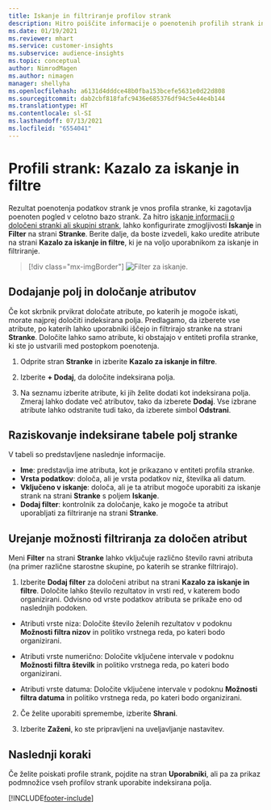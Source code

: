 ```yaml
---
title: Iskanje in filtriranje profilov strank
description: Hitro poiščite informacije o poenotenih profilih strank in filtrirajte za določene atribute.
ms.date: 01/19/2021
ms.reviewer: mhart
ms.service: customer-insights
ms.subservice: audience-insights
ms.topic: conceptual
author: NimrodMagen
ms.author: nimagen
manager: shellyha
ms.openlocfilehash: a6131d4dddce48b0fba153bcefe5631e0d22d808
ms.sourcegitcommit: dab2cbf818fafc9436e685376df94c5e44e4b144
ms.translationtype: HT
ms.contentlocale: sl-SI
ms.lasthandoff: 07/13/2021
ms.locfileid: "6554041"
---
```

# <a name="customer-profiles-search--filter-index"></a>Profili strank: Kazalo za iskanje in filtre

Rezultat poenotenja podatkov strank je vnos profila stranke, ki zagotavlja poenoten pogled v celotno bazo strank. Za hitro [iskanje informacij o določeni stranki ali skupini strank](customer-profiles.md), lahko konfigurirate zmogljivosti **Iskanje** in **Filter** na strani **Stranke**. Berite dalje, da boste izvedeli, kako uredite atribute na strani **Kazalo za iskanje in filtre**, ki je na voljo uporabnikom za iskanje in filtriranje.

> [!div class="mx-imgBorder"]
> ![Filter za iskanje.](media/search-filter.png "Filter za iskanje")

## <a name="add-fields-and-specify-attributes"></a>Dodajanje polj in določanje atributov

Če kot skrbnik prvikrat določate atribute, po katerih je mogoče iskati, morate najprej določiti indeksirana polja. Predlagamo, da izberete vse atribute, po katerih lahko uporabniki iščejo in filtrirajo stranke na strani **Stranke**. Določite lahko samo atribute, ki obstajajo v entiteti profila stranke, ki ste jo ustvarili med postopkom poenotenja.

1. Odprite stran **Stranke** in izberite **Kazalo za iskanje in filtre**.

2. Izberite **+ Dodaj**, da določite indeksirana polja.

3. Na seznamu izberite atribute, ki jih želite dodati kot indeksirana polja. Zmeraj lahko dodate več atributov, tako da izberete **Dodaj**. Vse izbrane atribute lahko odstranite tudi tako, da izberete simbol **Odstrani**.

## <a name="explore-the-indexed-customer-fields-table"></a>Raziskovanje indeksirane tabele polj stranke

V tabeli so predstavljene naslednje informacije.

- **Ime**: predstavlja ime atributa, kot je prikazano v entiteti profila stranke.
- **Vrsta podatkov**: določa, ali je vrsta podatkov niz, številka ali datum.
- **Vključeno v iskanje**: določa, ali je ta atribut mogoče uporabiti za iskanje strank na strani **Stranke** s poljem **Iskanje**.
- **Dodaj filter**: kontrolnik za določanje, kako je mogoče ta atribut uporabljati za filtriranje na strani **Stranke**.

## <a name="editing-filtering-options-for-a-given-attribute"></a>Urejanje možnosti filtriranja za določen atribut

Meni **Filter** na strani **Stranke** lahko vključuje različno število ravni atributa (na primer različne starostne skupine, po katerih se stranke filtrirajo).

1. Izberite **Dodaj filter** za določeni atribut na strani **Kazalo za iskanje in filtre**. Določite lahko število rezultatov in vrsti red, v katerem bodo organizirani. Odvisno od vrste podatkov atributa se prikaže eno od naslednjih podoken.

- Atributi vrste niza: Določite število želenih rezultatov v podoknu **Možnosti filtra nizov** in politiko vrstnega reda, po kateri bodo organizirani.

- Atributi vrste numerično: Določite vključene intervale v podoknu **Možnosti filtra številk** in politiko vrstnega reda, po kateri bodo organizirani.

- Atributi vrste datuma: Določite vključene intervale v podoknu **Možnosti filtra datuma** in politiko vrstnega reda, po kateri bodo organizirani.

2. Če želite uporabiti spremembe, izberite **Shrani**.

3. Izberite **Zaženi**, ko ste pripravljeni na uveljavljanje nastavitev.

## <a name="next-steps"></a>Naslednji koraki

Če želite poiskati profile strank, pojdite na stran **Uporabniki**, ali pa za prikaz podmnožice vseh profilov strank uporabite indeksirana polja.


[!INCLUDE[footer-include](../includes/footer-banner.md)]